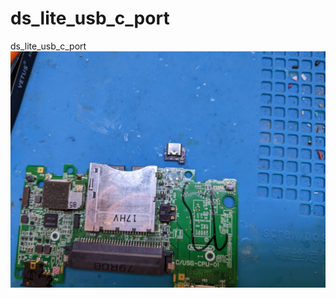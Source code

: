 # ds_lite_usb_c_port
ds_lite_usb_c_port
![alt text](https://github.com/facelesstech/ds_lite_usb_c_port/blob/origin/PXL_20220602_134702559.jpg?raw=true)

[logo]: https://github.com/facelesstech/ds_lite_usb_c_port/blob/origin/PXL_20220602_134702559.jpg "Logo Title Text 2"
